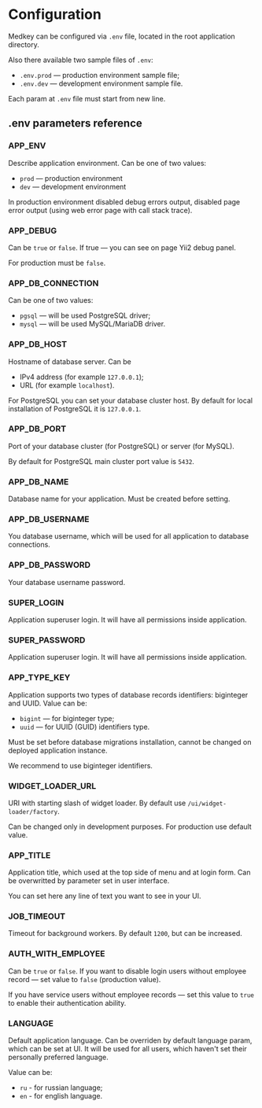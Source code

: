 # Configuration

Medkey can be configured via `.env` file, located in the root application directory.

Also there available two sample files of `.env`:

* `.env.prod` — production environment sample file;
* `.env.dev` — development environment sample file.

Each param at `.env` file must start from new line.

## .env parameters reference

### APP\_ENV

Describe application environment. Can be one of two values:

* `prod` — production environment
* `dev` — development environment

In production environment disabled debug errors output, disabled page error output \(using web error page with call stack trace\).

### APP\_DEBUG

Can be `true` or `false`. If true — you can see on page Yii2 debug panel.

For production must be `false`.

### APP\_DB\_CONNECTION

Can be one of two values:

* `pgsql` — will be used PostgreSQL driver;
* `mysql` — will be used MySQL/MariaDB driver.

### APP\_DB\_HOST

Hostname of database server. Can be 

* IPv4 address \(for example `127.0.0.1`\);
* URL \(for example `localhost`\).

For PostgreSQL you can set your database cluster host. By default for local installation of PostgreSQL it is `127.0.0.1`.

### APP\_DB\_PORT

Port of your database cluster \(for PostgreSQL\) or server \(for MySQL\).

By default for PostgreSQL main cluster port value is `5432`.

### APP\_DB\_NAME

Database name for your application. Must be created before setting.

### APP\_DB\_USERNAME

You database username, which will be used for all application to database connections.

### APP\_DB\_PASSWORD

Your database username password.

### SUPER\_LOGIN

Application superuser login. It will have all permissions inside application.

### SUPER\_PASSWORD

Application superuser login. It will have all permissions inside application.

### APP\_TYPE\_KEY

Application supports two types of database records identifiers: biginteger and UUID. Value can be:

* `bigint` — for biginteger type;
* `uuid` — for UUID \(GUID\) identifiers type.

Must be set before database migrations installation, cannot be changed on deployed application instance.

We recommend to use biginteger identifiers.

### WIDGET\_LOADER\_URL

URI with starting slash of widget loader. By default use `/ui/widget-loader/factory`.

Can be changed only in development purposes. For production use default value.

### APP\_TITLE

Application title, which used at the top side of menu and at login form. Can be overwritted by parameter set in user interface.

You can set here any line of text you want to see in your UI.

### JOB\_TIMEOUT

Timeout for background workers. By default `1200`, but can be increased.

### AUTH\_WITH\_EMPLOYEE

Can be `true` or `false`. If you want to disable login users without employee record — set value to `false` \(production value\).

If you have service users without employee records — set this value to `true` to enable their authentication ability.

### LANGUAGE

Default application language. Can be overriden by default language param, which can be set at UI. It will be used for all users, which haven't set their personally preferred language.

Value can be:

* `ru` - for russian language;
* `en` - for english language.



